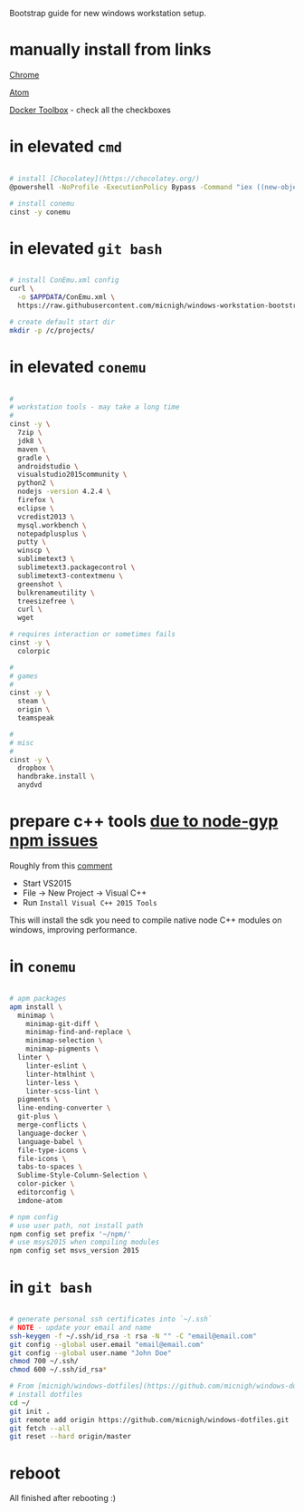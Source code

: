 Bootstrap guide for new windows workstation setup.

# manually install from links

[Chrome](https://www.google.com/chrome/browser/desktop/index.html)

[Atom](https://atom.io/download/windows)

[Docker Toolbox](https://www.docker.com/toolbox) - check all the checkboxes

# in elevated `cmd`

```bash

# install [Chocolatey](https://chocolatey.org/)
@powershell -NoProfile -ExecutionPolicy Bypass -Command "iex ((new-object net.webclient).DownloadString('https://chocolatey.org/install.ps1'))" && SET PATH=%PATH%;%ALLUSERSPROFILE%\chocolatey\bin

# install conemu
cinst -y conemu

```

# in elevated `git bash`

```bash

# install ConEmu.xml config
curl \
  -o $APPDATA/ConEmu.xml \
  https://raw.githubusercontent.com/micnigh/windows-workstation-bootstrap/master/files/AppData/Roaming/ConEmu.xml

# create default start dir
mkdir -p /c/projects/

```

# in elevated `conemu`

```bash

#
# workstation tools - may take a long time
#
cinst -y \
  7zip \
  jdk8 \
  maven \
  gradle \
  androidstudio \
  visualstudio2015community \
  python2 \
  nodejs -version 4.2.4 \
  firefox \
  eclipse \
  vcredist2013 \
  mysql.workbench \
  notepadplusplus \
  putty \
  winscp \
  sublimetext3 \
  sublimetext3.packagecontrol \
  sublimetext3-contextmenu \
  greenshot \
  bulkrenameutility \
  treesizefree \
  curl \
  wget

# requires interaction or sometimes fails
cinst -y \
  colorpic

#
# games
#
cinst -y \
  steam \
  origin \
  teamspeak

#
# misc
#
cinst -y \
  dropbox \
  handbrake.install \
  anydvd

```

# prepare c++ tools [due to node-gyp npm issues](https://github.com/nodejs/node-gyp/issues/629#issuecomment-151018292)

Roughly from this [comment](https://github.com/nodejs/node-gyp/issues/629#issuecomment-151009181)

 - Start VS2015
 - File -> New Project -> Visual C++
 - Run `Install Visual C++ 2015 Tools`

This will install the sdk you need to compile native node C++ modules on windows, improving performance.

# in `conemu`

```bash

# apm packages
apm install \
  minimap \
    minimap-git-diff \
    minimap-find-and-replace \
    minimap-selection \
    minimap-pigments \
  linter \
    linter-eslint \
    linter-htmlhint \
    linter-less \
    linter-scss-lint \
  pigments \
  line-ending-converter \
  git-plus \
  merge-conflicts \
  language-docker \
  language-babel \
  file-type-icons \
  file-icons \
  tabs-to-spaces \
  Sublime-Style-Column-Selection \
  color-picker \
  editorconfig \
  imdone-atom

# npm config
# use user path, not install path
npm config set prefix '~/npm/'
# use msys2015 when compiling modules
npm config set msvs_version 2015

```

# in `git bash`

```bash

# generate personal ssh certificates into `~/.ssh`
# NOTE - update your email and name
ssh-keygen -f ~/.ssh/id_rsa -t rsa -N "" -C "email@email.com"
git config --global user.email "email@email.com"
git config --global user.name "John Doe"
chmod 700 ~/.ssh/
chmod 600 ~/.ssh/id_rsa*

# From [micnigh/windows-dotfiles](https://github.com/micnigh/windows-dotfiles)
# install dotfiles
cd ~/
git init .
git remote add origin https://github.com/micnigh/windows-dotfiles.git
git fetch --all
git reset --hard origin/master

```

# reboot

All finished after rebooting :)
